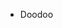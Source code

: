 - Doodoo

<!---
supereligo/supereligo is a ✨ special ✨ repository because its `README.md` (this file) appears on your GitHub profile.
You can click the Preview link to take a look at your changes.
--->
